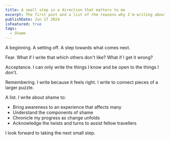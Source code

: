 ```yaml
---
title: A small step in a direction that matters to me
excerpt: The first post and a list of the reasons why I'm writing about shame.
publishDate: Jun 27 2024
isFeatured: true
tags:
  - Shame
---
```

A beginning. A setting off. A step towards what comes next.

Fear. What if I write that which others don't like? What if I get it wrong? 

Acceptance. I can only write the things I know and be open to the things I don't.

Remembering. I write because it feels right. I write to connect pieces of a larger puzzle. 

A list. I write about shame to:

- Bring awareness to an experience that affects many
- Understand the components of shame
- Chronicle my progress as change unfolds
- Acknowledge the twists and turns to assist fellow travellers

I look forward to taking the next small step.

